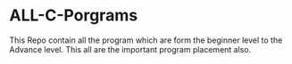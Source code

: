 # ALL-C-Porgrams
This Repo contain all the program which are form the beginner level to the Advance level. This all are the important program placement also.
